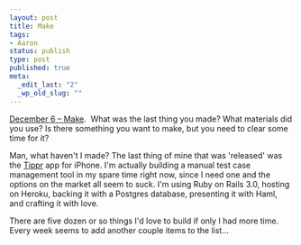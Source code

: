 ```yaml
--- 
layout: post
title: Make
tags: 
- Aaron
status: publish
type: post
published: true
meta: 
  _edit_last: "2"
  _wp_old_slug: ""
---
```

<a href="http://www.reverb10.com/december-6-make/">December 6 – Make</a>.  What was the last thing you made? What materials did you use? Is there something you want to make, but you need to clear some time for it?

Man, what haven't I made? The last thing of mine that was 'released' was the <a href="http://tippr.com">Tippr</a> app for iPhone. I'm actually building a manual test case management tool in my spare time right now, since I need one and the options on the market all seem to suck. I'm using Ruby on Rails 3.0, hosting on Heroku, backing it with a Postgres database, presenting it with Haml, and crafting it with love.

There are five dozen or so things I'd love to build if only I had more time. Every week seems to add another couple items to the list...
